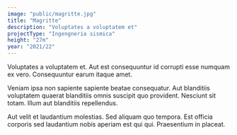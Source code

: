 ```yaml
---
image: "public/magritte.jpg"
title: "Magritte"
description: "Voluptates a voluptatem et"
projectType: "Ingengneria sismica"
height: "27m"
year: "2021/22"
---
```


Voluptates a voluptatem et. Aut est consequuntur id corrupti esse numquam ex vero. Consequuntur earum itaque amet.

Veniam ipsa non sapiente sapiente beatae consequatur. Aut blanditiis voluptatem quaerat blanditiis omnis suscipit quo provident. Nesciunt sit totam. Illum aut blanditiis repellendus.

Aut velit et laudantium molestias. Sed aliquam quo tempora. Est officia corporis sed laudantium nobis aperiam est qui qui. Praesentium in placeat.
